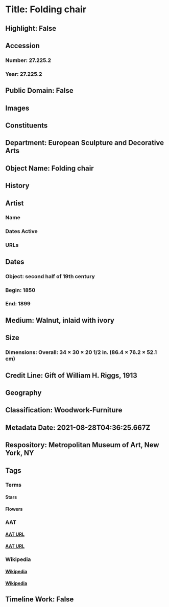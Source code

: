 # Title: Folding chair
## Highlight: False
## Accession
### Number: 27.225.2
### Year: 27.225.2
## Public Domain: False
## Images
## Constituents
## Department: European Sculpture and Decorative Arts
## Object Name: Folding chair
## History
## Artist
### Name
### Dates Active
### URLs
## Dates
### Object: second half of 19th century
### Begin: 1850
### End: 1899
## Medium: Walnut, inlaid with ivory
## Size
### Dimensions: Overall: 34 × 30 × 20 1/2 in. (86.4 × 76.2 × 52.1 cm)
## Credit Line: Gift of William H. Riggs, 1913
## Geography
## Classification: Woodwork-Furniture
## Metadata Date: 2021-08-28T04:36:25.667Z
## Respository: Metropolitan Museum of Art, New York, NY
## Tags
### Terms
#### Stars
#### Flowers
### AAT
#### [AAT URL](http://vocab.getty.edu/page/aat/300387654)
#### [AAT URL](http://vocab.getty.edu/page/aat/300132399)
### Wikipedia
#### [Wikipedia]()
#### [Wikipedia]()
## Timeline Work: False